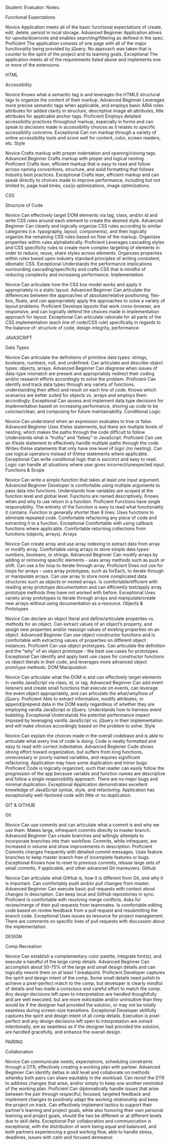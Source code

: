 Student:
Evaluator:
Notes:

Functional Expectations

Novice	Application meets all of the basic functional expectations of create, edit, delete, persist in local storage.
Advanced Beginner	Application allows for upvote/downvote and enables searching/filtering as defined in the spec.
Proficient	The application consists of one page with all of the major functionality being provided by jQuery. No approach was taken that is counter to the spirit of the project and its learning goals.
Exceptional	The application meets all of the requirements listed above and implements one or more of the extensions.


HTML

Accessibility

Novice	Knows what a semantic tag is and leverages the HTML5 structural tags to organize the content of their markup.
Advanced Beginner	Leverages more precise semantic tags when applicable, and employs basic ARIA roles attributes for added clarity in structure, descriptive image alt attributes, title attributes for applicable anchor tags.
Proficient	Employs detailed accessibility practices throughout markup, especially in forms and can speak to decisions made in accessibility choices as it relates to specific accessibility concerns.
Exceptional	Can run markup through a variety of online accessibility tools and score well for content, color, screen readers, etc.
Style

Novice	Crafts markup with proper indentation and opening/closing tags.
Advanced Beginner	Crafts markup with proper and logical nesting.
Proficient	Crafts lean, efficient markup that is easy to read and follow across naming conventions, structure, and solid formatting that follows industry best practices.
Exceptional	Crafts lean, efficient markup and can speak directly to choices made to improve performance, including but not limited to, page load times, css/js optimizations, image optimizations.


CSS

Structure of Code

Novice	Can effectively target DOM elements via tag, class, and/or id and write CSS rules around each element to create the desired style.
Advanced Beginner	Can cleanly and logically organize CSS rules according to similar categories (i.e. typography, layout, components), and then logically organize the remaining CSS rules based on flow of the markup. Organizes properties within rules alphabetically.
Proficient	Leverages cascading styles and CSS specificity rules to create more complex targeting of elements in order to reduce, reuse, share styles across elements. Organizes properties within rules based upon industry standard principles of writing consistent, idiomatic CSS.
Exceptional	Understands the performance implications surrounding cascading/specificity and crafts CSS that is mindful of reducing complexity and increasing performance.
Implementation

Novice	Can articulate how the CSS box model works and apply it appropriately in a static layout.
Advanced Beginner	Can articulate the differences between the approaches of absolute/relative positioning, flex-box, floats, and can appropriately apply the approaches to solve a variety of layout problems.
Proficient	Develops layouts that work cross-browser, are responsive, and can logically defend the choices made in implementation approach for layout.
Exceptional	Can articulate rationale for all parts of the CSS implementation (each line of code/CSS rule) specifically in regards to the balance of: structure of code, design integrity, performance.


JAVASCRIPT

Data Types

Novice	Can articulate the definitions of primitive data types: strings, booleans, numbers, null, and undefined. Can articulate and describe object types: objects, arrays.
Advanced Beginner	Can diagnose when issues of data-type mismatch are present and appropriately redirect their coding and/or research efforts accordingly to solve the problem.
Proficient	Can identify and track data types through any variety of functions, understanding their affect and result on each line of code. Knows which scenarios are better suited for objects vs. arrays and employs them accordingly.
Exceptional	Can assess and implement data type decisions for implementation based on increasing performance, shoring up code to be concise/clean, and composing for future maintainability.
Conditional Logic

Novice	Can understand when an expression evaluates to true or false.
Advanced Beginner	Uses if/else statements, but there are multiple levels of nesting, which makes the paths through the code difficult to follow. Understands what is “truthy” and “falsey” in JavaScript.
Proficient	Can use an if/esle statement to effectively handle multiple paths through the code. Writes if/else statements that only have one level of logic (no nesting). Can use logical operators instead of if/else statements where applicable.
Exceptional	Can write conditional logic that is succinct and easy to read. Logic can handle all situations where user gives incorrect/unexpected input.
Functions & Scope

Novice	Can write a simple function that takes at least one input argument.
Advanced Beginner	Developer is comfortable using multiple arguments to pass data into functions. Understands how variables are scoped at the function level and global level. Functions are named descriptively. Knows when and why to use return in a function.
Proficient	Functions have single responsibility. The entirety of the function is easy to read what functionality it contains. Function is generally shorter than 8 lines. Uses functions to eliminate repeated code. Comfortable refactoring any piece of code and extracting it to a function.
Exceptional	Comfortable with using callback functions where applicable. Comfortable returning collections from functions (objects, arrays).
Arrays

Novice	Can create array and use array indexing to extract data from array or modify array. Comfortable using arrays to store simple data types: numbers, booleans, or strings.
Advanced Beginner	Can modify arrays by adding or removing specific elements - uses array methods such as push or shift. Can use a for loop to iterate through array.
Proficient	Does not use for loops for arrays - uses array prototypes, such as forEach, to iterate through or manipulate arrays. Can use array to store more complicated data structures such as objects or nested arrays. Is comfortable/efficient with reading array prototype documentation and can efficiently test/apply array prototype methods they have not worked with before.
Exceptional	Uses variety array prototypes to iterate through arrays and manipulate/create new arrays without using documentation as a resource.
Objects & Prototypes

Novice	Can declare an object literal and define/articulate properties vs. methods for an object. Can extract values of an object’s property, and assign new properties and/or reassign values of existing properties on an object.
Advanced Beginner	Can use object constructor functions and is comfortable with extracting values of properties on different object instances.
Proficient	Can use object prototypes. Can articulate the definition and the “why” of an object prototype - the best use cases for prototypes.
Exceptional	Can identify and apply best use cases for constructor functions vs object literals in their code, and leverages more advanced object prototype methods.
DOM Manipulation

Novice	Can articulate what the DOM is and can effectively target elements in vanilla JavaScript via class, id, or tag.
Advanced Beginner	Can add event listeners and create small functions that execute on events, can leverage the event object appropriately, and can articulate the what/why/how of jQuery.
Proficient	Able to extract information, modify attributes, or append/prepend data in the DOM easily regardless of whether they are employing vanilla JavaScript or jQuery. Understands how to harness event bubbling.
Exceptional	Understands the potential performance impact imposed by leveraging vanilla JavaScript vs. jQuery in their implementation and will make choices accordingly based on the problem to solve.
Style

Novice	Can explain the choices made in the overall codebase and is able to articulate what every line of code is doing. Code is neatly formatted and easy to read with correct indentation.
Advanced Beginner	Code shows strong effort toward organization, but suffers from long functions, unnecessary or poorly named variables, and requires significant refactoring. Application may have some duplication and minor bugs.
Proficient	Code is logically organized, such that reader can easily follow the progression of the app because variable and function names are descriptive and follow a single responsibility approach. There are no major bugs and minimal duplication.
Exceptional	Application demonstrates excellent knowledge of JavaScript syntax, style, and refactoring. Application has exceptionally well-factored code with little or no duplication.


GIT & GITHUB

Git

Novice	Can use commits and can articulate what a commit is and why we use them. Makes large, infrequent commits directly to master branch.
Advanced Beginner	Can create branches and willingly attempts to incorporate branches into their workflow. Commits, while infrequent, are increased in volume and show improvements in description.
Proficient	Commits changes frequently with detailed commit messages. Uses feature branches to keep master branch free of incomplete features or bugs.
Exceptional	Knows how to reset to previous commits, rebase large sets of small commits, if applicable, and other advanced Git maneuvers.
Github

Novice	Can articulate what GitHub is, how it is different from Git, and why it is important. Can comfortably push and/or pull changes from master.
Advanced Beginner	Can execute basic pull requests with context about changes in description. Can keep local and GitHub repositories in sync.
Proficient	Is comfortable with resolving merge conflicts. Asks for review/merge of their pull requests from teammates. Is comfortable editing code based on review feedback from a pull request and resubmitting the branch code.
Exceptional	Uses issues as resource for project management. There are comments on specific lines of pull requests with discussion about the implementation.


DESIGN

Comp Recreation

Novice	Can establish a complementary color palette, integrate font(s), and execute a handful of the large comp details.
Advanced Beginner	Can accomplish about 50-75% of the large and small design details and can logically rework them on at least 1 breakpoint.
Proficient	Developer captures the spirit and design intent of the comp. Some small details need polish to achieve a pixel-perfect match to the comp, but developer is clearly mindful of details and has made a conscious and careful effort to match the comp. Any design decisions left open to interpretation are handled thoughtfully and are well executed, but are more noticeable and/or unintuitive than they would be if the designer had provided the solution, or may not be totally seamless during screen-size transitions.
Exceptional	Developer skillfully captures the spirit and design intent of all comp details. Execution is pixel-perfect and any design decisions left open to interpretation are solved intentionally, are as seamless as if the designer had provided the solution, are handled gracefully, and enhance the overall design.


PAIRING

Collaboration

Novice	Can communicate needs, expectations, scheduling constraints through a DTR, effectively creating a working plan with partner.
Advanced Beginner	Can identify deltas in skill level and collaborate on methods whereby both pairs can share equitably in the workload. Can revisit the DTR to address changes that arise, and/or simply to keep one another reminded of the working plan.
Proficient	Can diplomatically handle issues that arise between the pair through respectful, focused, targeted feedback and implement changes to positively adapt the working relationship and keep the project on track. Can effectively implement tactics to support their partner’s learning and project goals, while also honoring their own personal learning and project goals, should the two be different or at different levels due to skill delta.
Exceptional	Pair collaboration and communication is exceptional, with the distribution of work being equal and balanced, and both partners experiencing a good working flow, able to handle stress, deadlines, issues with calm and focused demeanor.
